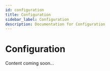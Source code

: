 ```yaml
---
id: configuration
title: Configuration
sidebar_label: Configuration
description: Documentation for Configuration
---
```


# Configuration

Content coming soon...
